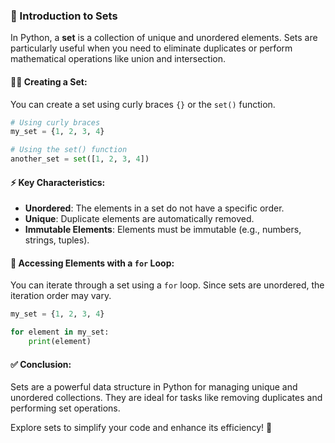### 🌟 Introduction to Sets

In Python, a **set** is a collection of unique and unordered elements. Sets are particularly useful when you need to eliminate duplicates or perform mathematical operations like union and intersection.

#### 🧑‍💻 Creating a Set:
You can create a set using curly braces `{}` or the `set()` function.

```python
# Using curly braces
my_set = {1, 2, 3, 4}

# Using the set() function
another_set = set([1, 2, 3, 4])
```

#### ⚡ Key Characteristics:
- **Unordered**: The elements in a set do not have a specific order.
- **Unique**: Duplicate elements are automatically removed.
- **Immutable Elements**: Elements must be immutable (e.g., numbers, strings, tuples).

#### 🔄 Accessing Elements with a `for` Loop:
You can iterate through a set using a `for` loop. Since sets are unordered, the iteration order may vary.

```python
my_set = {1, 2, 3, 4}

for element in my_set:
    print(element)
```

#### ✅ Conclusion:
Sets are a powerful data structure in Python for managing unique and unordered collections. They are ideal for tasks like removing duplicates and performing set operations.

 Explore sets to simplify your code and enhance its efficiency! 🚀
